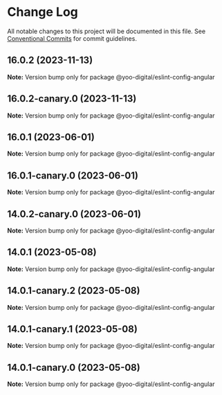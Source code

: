 # Change Log

All notable changes to this project will be documented in this file.
See [Conventional Commits](https://conventionalcommits.org) for commit guidelines.

## 16.0.2 (2023-11-13)

**Note:** Version bump only for package @yoo-digital/eslint-config-angular





## 16.0.2-canary.0 (2023-11-13)

**Note:** Version bump only for package @yoo-digital/eslint-config-angular





## 16.0.1 (2023-06-01)

**Note:** Version bump only for package @yoo-digital/eslint-config-angular





## 16.0.1-canary.0 (2023-06-01)

**Note:** Version bump only for package @yoo-digital/eslint-config-angular





## 14.0.2-canary.0 (2023-06-01)

**Note:** Version bump only for package @yoo-digital/eslint-config-angular





## 14.0.1 (2023-05-08)

**Note:** Version bump only for package @yoo-digital/eslint-config-angular





## 14.0.1-canary.2 (2023-05-08)

**Note:** Version bump only for package @yoo-digital/eslint-config-angular





## 14.0.1-canary.1 (2023-05-08)

**Note:** Version bump only for package @yoo-digital/eslint-config-angular





## 14.0.1-canary.0 (2023-05-08)

**Note:** Version bump only for package @yoo-digital/eslint-config-angular
